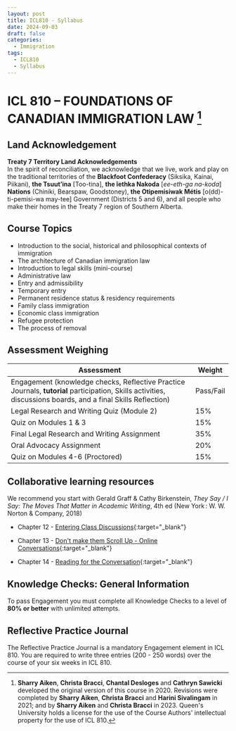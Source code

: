 ```yaml
---
layout: post
title: ICL810 - Syllabus
date: 2024-09-03
draft: false
categories:
  - Immigration
tags:
  - ICL810
  - Syllabus
---
```


# ICL 810 – FOUNDATIONS OF CANADIAN IMMIGRATION LAW [^1]

## Land Acknowledgement

<p class="highlight red">

<b>Treaty 7 Territory Land Acknowledgements</b>
<br>
In the spirit of reconciliation, we acknowledge that we live, work and play on the traditional territories of the <b>Blackfoot Confederacy</b> (Siksika, Kainai, Piikani), <b>the Tsuut’ina</b> [Too-tina], <b>the îethka Nakoda</b> [*ee-eth-ga na-koda*] <b>Nations</b> (Chiniki, Bearspaw, Goodstoney), <b>the Otipemisiwak Métis</b> [o(dd)-ti-pemisi-wa may-tee] Government (Districts 5 and 6), and all people who make their homes in the Treaty 7 region of Southern Alberta.</p>

[^1]: **Sharry Aiken**, **Christa Bracci**, **Chantal Desloges** and **Cathryn Sawicki** developed the original version of this course in 2020. Revisions were completed by **Sharry Aiken**, **Christa Bracci** and **Harini Sivalingam** in 2021; and by **Sharry Aiken** and **Christa Bracci** in 2023. Queen's University holds a license for the use of the Course Authors' intellectual property for the use of ICL 810.

<!-- <a href="https://lh3.googleusercontent.com/pw/AP1GczNlPL2XU73ZrmLzVMPRzEBSOkONXic3ozpfB5HllVlxptDJDjXRKFh0o2iBsxRSfXRhP6BcH61XUeXrWKBpSZ354Hclhwt03wQfmXcBjpAHqouNSyo=w2400?source=screenshot.guru"> <img src="https://lh3.googleusercontent.com/pw/AP1GczNlPL2XU73ZrmLzVMPRzEBSOkONXic3ozpfB5HllVlxptDJDjXRKFh0o2iBsxRSfXRhP6BcH61XUeXrWKBpSZ354Hclhwt03wQfmXcBjpAHqouNSyo=w600-h315-p-k" style="width: 100%"/> </a> -->

<!-- more -->

<!-- <i class="fa-solid fa-0 number"></i>
<i class="fa-solid fa-1 number"></i>
<i class="fa-solid fa-2 number"></i>
<i class="fa-solid fa-3 number"></i>
<i class="fa-solid fa-4 number"></i>
<i class="fa-solid fa-5 number"></i>
<i class="fa-solid fa-6 number"></i>
<i class="fa-solid fa-7 number"></i>
<i class="fa-solid fa-8 number"></i>
<i class="fa-solid fa-9 number"></i> -->

## Course Topics

- Introduction to the social, historical and philosophical contexts of immigration
- The architecture of Canadian immigration law
- Introduction to legal skills (mini-course)
- Administrative law
- Entry and admissibility
- Temporary entry
- Permanent residence status & residency requirements
- Family class immigration
- Economic class immigration
- Refugee protection
- The process of removal

## Assessment Weighing

<table class="styled-table">
    <thead>
    <tr>
        <th>Assessment</th>
        <th>Weight</th>
    </tr>
    </thead>
    <tbody>
    <tr>
        <td style= "text-align: left">Engagement (knowledge checks, Reflective Practice Journals, <b>tutorial</b> participation, Skills activities, discussions boards, and a final Skills Reflection)</td>
        <td>Pass/Fail</td>
    </tr>
    <tr>
        <td style= "text-align: left">Legal Research and Writing Quiz (Module 2)</td>
        <td>15%</td>
    </tr>
    <tr>
        <td style= "text-align: left">Quiz on Modules 1 & 3</td>
        <td>15%</td>
    </tr>
    <tr>
        <td style= "text-align: left">Final Legal Research and Writing Assignment</td>
        <td>35%</td>
    </tr>
    <tr>
        <td style= "text-align: left">Oral Advocacy Assignment</td>
        <td>20%</td>
    </tr>
    <tr>
        <td style= "text-align: left">Quiz on Modules 4-6 (Proctored) </td>
        <td>15%</td>
        <!-- <td colspan="3">请致电本所咨询</td> -->
    </tr>
    </tbody>
</table>

## Collaborative learning resources

We recommend you start with Gerald Graff & Cathy Birkenstein, _They Say / I Say: The Moves That Matter in Academic Writing_, 4th ed (New York : W. W. Norton & Company, 2018)

- Chapter 12 - [Entering Class Discussions](https://drive.google.com/file/d/1Jn1Iet9cb2wGur3F1g1bGnt-oee11dma/view?usp=sharing){:target="\_blank"}

- Chapter 13 - [Don't make them Scroll Up - Online Conversations](https://drive.google.com/file/d/1D6RHdCCwYIJt8rHXPle_MsElnbFUw3S4/view?usp=sharing){:target="\_blank"}

- Chapter 14 - [Reading for the Conversation](https://drive.google.com/file/d/1XzpMkwcZ5sRDlCdN7ewKgJLi2h4QcMJU/view?usp=sharing){:target="\_blank"}

## Knowledge Checks: General Information

To pass Engagement you must complete all Knowledge Checks to a level of **80% or better** with unlimited attempts.

## Reflective Practice Journal

The Reflective Practice Journal is a mandatory Engagement element in ICL 810. You are required to write three entries (200 - 250 words) over the course of your six weeks in ICL 810.
